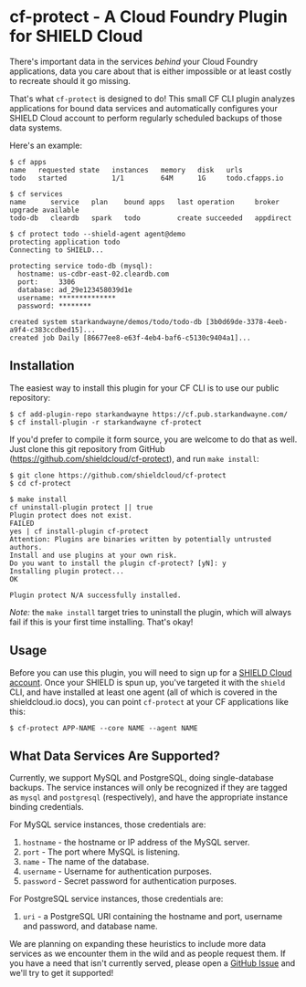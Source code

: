 cf-protect - A Cloud Foundry Plugin for SHIELD Cloud
====================================================

There's important data in the services _behind_ your Cloud Foundry
applications, data you care about that is either impossible or at
least costly to recreate should it go missing.

That's what `cf-protect` is designed to do!  This small CF CLI
plugin analyzes applications for bound data services and
automatically configures your SHIELD Cloud account to perform
regularly scheduled backups of those data systems.

Here's an example:

```shell
$ cf apps
name   requested state   instances   memory   disk   urls
todo   started           1/1         64M      1G     todo.cfapps.io

$ cf services
name      service   plan    bound apps   last operation     broker      upgrade available
todo-db   cleardb   spark   todo         create succeeded   appdirect

$ cf protect todo --shield-agent agent@demo
protecting application todo
Connecting to SHIELD...

protecting service todo-db (mysql):
  hostname: us-cdbr-east-02.cleardb.com
  port:     3306
  database: ad_29e123458039d1e
  username: **************
  password: ********

created system starkandwayne/demos/todo/todo-db [3b0d69de-3378-4eeb-a9f4-c383ccdbed15]...
created job Daily [86677ee8-e63f-4eb4-baf6-c5130c9404a1]...
```

## Installation

The easiest way to install this plugin for your CF CLI is to use
our public repository:

```shell
$ cf add-plugin-repo starkandwayne https://cf.pub.starkandwayne.com/
$ cf install-plugin -r starkandwayne cf-protect
```

If you'd prefer to compile it form source, you are welcome to do
that as well.  Just clone this git repository from GitHub
(<https://github.com/shieldcloud/cf-protect>), and run `make
install`:

```shell
$ git clone https://github.com/shieldcloud/cf-protect
$ cd cf-protect

$ make install
cf uninstall-plugin protect || true
Plugin protect does not exist.
FAILED
yes | cf install-plugin cf-protect
Attention: Plugins are binaries written by potentially untrusted authors.
Install and use plugins at your own risk.
Do you want to install the plugin cf-protect? [yN]: y
Installing plugin protect...
OK

Plugin protect N/A successfully installed.
```

_Note:_ the `make install` target tries to uninstall the plugin,
which will always fail if this is your first time installing.
That's okay!

## Usage

Before you can use this plugin, you will need to sign up for a
[SHIELD Cloud account][1].  Once your SHIELD is spun up, you've
targeted it with the `shield` CLI, and have installed at least one
agent (all of which is covered in the shieldcloud.io docs), you
can point `cf-protect` at your CF applications like this:

```shell
$ cf-protect APP-NAME --core NAME --agent NAME
```

## What Data Services Are Supported?

Currently, we support MySQL and PostgreSQL, doing single-database
backups.  The service instances will only be recognized if they
are tagged as `mysql` and `postgresql` (respectively), and have
the appropriate instance binding credentials.

For MySQL service instances, those credentials are:

  1. `hostname` - the hostname or IP address of the MySQL server.
  2. `port` - The port where MySQL is listening.
  3. `name` - The name of the database.
  4. `username` - Username for authentication purposes.
  5. `password` - Secret password for authentication purposes.

For PostgreSQL service instances, those credentials are:

  1. `uri` - a PostgreSQL URI containing the hostname and port,
     username and password, and database name.

We are planning on expanding these heuristics to include more data
services as we encounter them in the wild and as people request
them.  If you have a need that isn't currently served, please open
a [GitHub Issue][2] and we'll try to get it supported!


[1]: https://shieldcloud.io/
[2]: https://github.com/shieldcloud/cf-protect/issues
